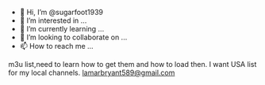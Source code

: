 - 👋 Hi, I’m @sugarfoot1939
- 👀 I’m interested in ...
- 🌱 I’m currently learning ...
- 💞️ I’m looking to collaborate on ...
- 📫 How to reach me ...

<!---
sugarfoot1939/sugarfoot1939 is a ✨ special ✨ repository because its `README.md` (this file) appears on your GitHub profile.
You can click the Preview link to take a look at your changes.
--->
m3u list,need to learn how to get them and how to load then. I want USA list for my local channels.
lamarbryant589@gmail.com
